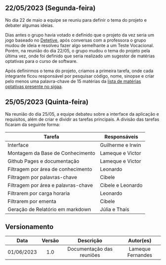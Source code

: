 ## 22/05/2023 (Segunda-feira)

No dia 22 de maio a equipe se reuniu para definir o tema do projeto e debater algumas ideias.

Dias antes o grupo havia votado e definido que o projeto da vez seria um jogo baseado no [Detetive](https://modobrincar.rihappy.com.br/regras-do-jogo-detetive/#:~:text=Conforme%20as%20regras%20do%20jogo%20Detetive%2C%20cada%20jogador%20pode%20fazer,o%20palpite%20dos%20demais%20participantes.), após conversas com a professora o grupo mudou de ideia e resolveu fazer algo semelhante a um Teste Vocacional. Porém, na reunião do dia 22/05, o grupo mudou o tema do projeto pela última vez, onde foi definido que seria realizado um sugestor de matérias optativas para o curso de software.

Após definirmos o tema do projeto, criamos a primeira tarefa, onde cada integrante ficou responsável por pesquisar código, nome, sinopse e criar pelo menos uma palavra-chave de 15 matérias da [lista de matérias optativas presente no sigaa](https://sigaa.unb.br/sigaa/public/curso/curriculo.jsf?lc=pt_BR&id=414924).


## 25/05/2023 (Quinta-feira)

Na reunião do dia 25/05, a equipe debateu sobre a interface da aplicação e requisitos, além de criar e dividir as tarefas principais. A divisão das tarefas ficaram da seguinte forma:

| Tarefa                             | Responsáveis      |
| ---------------------------------- | ----------------- |
| Interface                          | Guilherme e Irwin |
| Montagem da Base de Conhecimento   | Lameque e Victor  |
| Github Pages e documentação        | Lameque e Victor  |
| Filtragem por área de conhecimento | Leonardo          |
| Filtragem por palavras-chave       | Cibele            |
| Filtragem por área e palavras-chave| Cibele e Leonardo |
| Filtrarem por carga horaria        | Leonardo          |
| Filtrarem por ementa               | Cibele            |
| Geração de Relatório em markdown   | Júlia e Thaís     |


## Versionamento
| Data       | Versão | Descrição                 | Autor(es)         |
| :--------: | :----: | :------------------------:| :---------------: |
| 01/06/2023 |  1.0   | Documentação das reuniões | Lameque Fernandes |
